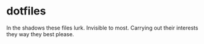 # dotfiles
In the shadows these files lurk. Invisible to most. Carrying out their interests they way they best please.
